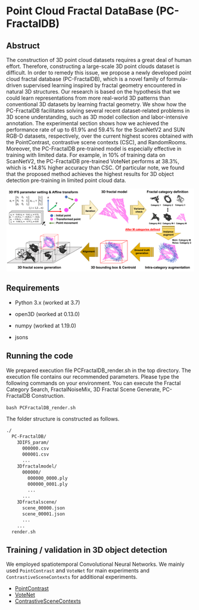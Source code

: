 # Point Cloud Fractal DataBase (PC-FractalDB) 

## Abstruct
The construction of 3D point cloud datasets requires a great deal of human effort. Therefore, constructing a large-scale 3D point clouds dataset is difficult. 
In order to remedy this issue, we propose a newly developed point cloud fractal database (PC-FractalDB), which is a novel family of formula-driven supervised learning inspired by fractal geometry encountered in natural 3D structures.
Our research is based on the hypothesis that we could learn representations from more real-world 3D patterns than conventional 3D datasets by learning fractal geometry. 
We show how the PC-FractalDB facilitates solving several recent dataset-related problems in 3D scene understanding, such as 3D model collection and labor-intensive annotation. 
The experimental section shows how we achieved the performance rate of up to 61.9% and 59.4% for the ScanNetV2 and SUN RGB-D datasets, respectively, over the current highest scores obtained with the PointContrast,  contrastive scene contexts (CSC), and RandomRooms. 
Moreover, the PC-FractalDB pre-trained model is especially effective in training with limited data. For example, in 10% of training data on ScanNetV2, the PC-FractalDB pre-trained VoteNet performs at 38.3%, which is +14.8\% higher accuracy than CSC. Of particular note, we found that the proposed method achieves the highest results for 3D object detection pre-training in limited point cloud data. 

![](2022-06-04-23-44-56.png)

## Requirements

* Python 3.x (worked at 3.7)

* open3D (worked at 0.13.0)

* numpy (worked at 1.19.0)

* jsons

## Running the code

We prepared execution file PCFractalDB_render.sh in the top directory. The execution file contains our recommended parameters. Please type the following commands on your environment. You can execute the Fractal Category Search, FractalNoiseMix, 3D Fractal Scene Generate, PC-FractalDB Construction.

```bash PCFractalDB_render.sh```

The folder structure is constructed as follows.

```misc
./
  PC-FractalDB/
    3DIFS_param/
      000000.csv
      000001.csv
      ...
    3Dfractalmodel/
      000000/
        000000_0000.ply
        000000_0001.ply
        ...
      ...
    3Dfractalscene/
      scene_00000.json
      scene_00001.json
      ...
    ...
  render.sh
```

## Training / validation in 3D object detection
 We employed spatiotemporal Convolutional Neural Networks. We mainly used ```PointContrast``` and ```VoteNet``` for main experiments and ```ContrastiveSceneContexts``` for additional experiments.

* [PointContrast](https://github.com/facebookresearch/PointContrast)
* [VoteNet](https://github.com/facebookresearch/votenet)
* [ContrastiveSceneContexts](https://github.com/facebookresearch/ContrastiveSceneContexts)
